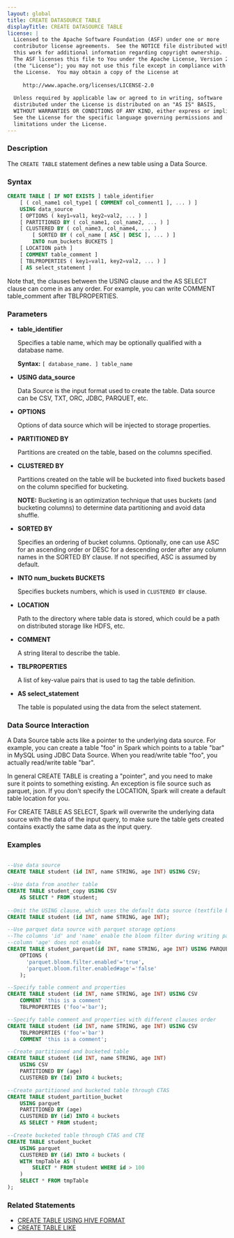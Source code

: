 ```yaml
---
layout: global
title: CREATE DATASOURCE TABLE
displayTitle: CREATE DATASOURCE TABLE
license: |
  Licensed to the Apache Software Foundation (ASF) under one or more
  contributor license agreements.  See the NOTICE file distributed with
  this work for additional information regarding copyright ownership.
  The ASF licenses this file to You under the Apache License, Version 2.0
  (the "License"); you may not use this file except in compliance with
  the License.  You may obtain a copy of the License at
 
     http://www.apache.org/licenses/LICENSE-2.0
 
  Unless required by applicable law or agreed to in writing, software
  distributed under the License is distributed on an "AS IS" BASIS,
  WITHOUT WARRANTIES OR CONDITIONS OF ANY KIND, either express or implied.
  See the License for the specific language governing permissions and
  limitations under the License.
---
```


### Description

The `CREATE TABLE` statement defines a new table using a Data Source. 

### Syntax

```sql
CREATE TABLE [ IF NOT EXISTS ] table_identifier
    [ ( col_name1 col_type1 [ COMMENT col_comment1 ], ... ) ]
    USING data_source
    [ OPTIONS ( key1=val1, key2=val2, ... ) ]
    [ PARTITIONED BY ( col_name1, col_name2, ... ) ]
    [ CLUSTERED BY ( col_name3, col_name4, ... ) 
        [ SORTED BY ( col_name [ ASC | DESC ], ... ) ] 
        INTO num_buckets BUCKETS ]
    [ LOCATION path ]
    [ COMMENT table_comment ]
    [ TBLPROPERTIES ( key1=val1, key2=val2, ... ) ]
    [ AS select_statement ]
```

Note that, the clauses between the USING clause and the AS SELECT clause can come in
as any order. For example, you can write COMMENT table_comment after TBLPROPERTIES.

### Parameters

* **table_identifier**

    Specifies a table name, which may be optionally qualified with a database name.

    **Syntax:** `[ database_name. ] table_name`

* **USING data_source**

    Data Source is the input format used to create the table. Data source can be CSV, TXT, ORC, JDBC, PARQUET, etc.

* **OPTIONS**

    Options of data source which will be injected to storage properties.

* **PARTITIONED BY**

    Partitions are created on the table, based on the columns specified.

* **CLUSTERED BY**

    Partitions created on the table will be bucketed into fixed buckets based on the column specified for bucketing.

    **NOTE:** Bucketing is an optimization technique that uses buckets (and bucketing columns) to determine data partitioning and avoid data shuffle.

* **SORTED BY**

    Specifies an ordering of bucket columns. Optionally, one can use ASC for an ascending order or DESC for a descending order after any column names in the SORTED BY clause.
    If not specified, ASC is assumed by default.
   
* **INTO num_buckets BUCKETS**

    Specifies buckets numbers, which is used in `CLUSTERED BY` clause.

* **LOCATION**

    Path to the directory where table data is stored, which could be a path on distributed storage like HDFS, etc.

* **COMMENT**

    A string literal to describe the table.

* **TBLPROPERTIES**

    A list of key-value pairs that is used to tag the table definition.

* **AS select_statement**

    The table is populated using the data from the select statement.

### Data Source Interaction

A Data Source table acts like a pointer to the underlying data source. For example, you can create
a table "foo" in Spark which points to a table "bar" in MySQL using JDBC Data Source. When you
read/write table "foo", you actually read/write table "bar".
 
In general CREATE TABLE is creating a "pointer", and you need to make sure it points to something
existing. An exception is file source such as parquet, json. If you don't specify the LOCATION,
Spark will create a default table location for you.

For CREATE TABLE AS SELECT, Spark will overwrite the underlying data source with the data of the
input query, to make sure the table gets created contains exactly the same data as the input query.

### Examples

```sql

--Use data source
CREATE TABLE student (id INT, name STRING, age INT) USING CSV;

--Use data from another table
CREATE TABLE student_copy USING CSV
    AS SELECT * FROM student;
  
--Omit the USING clause, which uses the default data source (textfile by default)
CREATE TABLE student (id INT, name STRING, age INT);

--Use parquet data source with parquet storage options
--The columns 'id' and 'name' enable the bloom filter during writing parquet file,
--column 'age' does not enable
CREATE TABLE student_parquet(id INT, name STRING, age INT) USING PARQUET
    OPTIONS (
      'parquet.bloom.filter.enabled'='true',
      'parquet.bloom.filter.enabled#age'='false'
    );

--Specify table comment and properties
CREATE TABLE student (id INT, name STRING, age INT) USING CSV
    COMMENT 'this is a comment'
    TBLPROPERTIES ('foo'='bar');

--Specify table comment and properties with different clauses order
CREATE TABLE student (id INT, name STRING, age INT) USING CSV
    TBLPROPERTIES ('foo'='bar')
    COMMENT 'this is a comment';

--Create partitioned and bucketed table
CREATE TABLE student (id INT, name STRING, age INT)
    USING CSV
    PARTITIONED BY (age)
    CLUSTERED BY (Id) INTO 4 buckets;

--Create partitioned and bucketed table through CTAS
CREATE TABLE student_partition_bucket
    USING parquet
    PARTITIONED BY (age)
    CLUSTERED BY (id) INTO 4 buckets
    AS SELECT * FROM student;

--Create bucketed table through CTAS and CTE
CREATE TABLE student_bucket
    USING parquet
    CLUSTERED BY (id) INTO 4 buckets (
    WITH tmpTable AS (
        SELECT * FROM student WHERE id > 100
    )
    SELECT * FROM tmpTable
);
```

### Related Statements

* [CREATE TABLE USING HIVE FORMAT](sql-ref-syntax-ddl-create-table-hiveformat.html)
* [CREATE TABLE LIKE](sql-ref-syntax-ddl-create-table-like.html)
